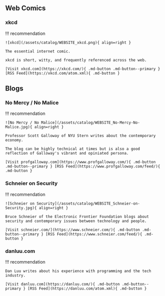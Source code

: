 ## Web Comics

### xkcd

!!! recommendation

    ![xkcd](/assets/catalog/WEBSITE_xkcd.png){ align=right }

    The essential internet comic.
    
    xkcd is short, witty, and frequently referenced across the web.

    [Visit xkcd.com](https://xkcd.com/){ .md-button .md-button--primary } [RSS Feed](https://xkcd.com/atom.xml){ .md-button }      

## Blogs

### No Mercy / No Malice

!!! recommendation

    ![No Mercy / No Malice](/assets/catalog/WEBSITE_No-Mercy-No-Malice.jpg){ align=right }

    Professor Scott Galloway of NYU Stern writes about the contemporary economy. 

    The blog can be highly technical at times but is also a good reflection of Galloway's vibrant and opiniated persona.

    [Visit profgalloway.com](https://www.profgalloway.com/){ .md-button .md-button--primary } [RSS Feed](https://www.profgalloway.com/feed/){ .md-button }    

### Schneier on Security

!!! recommendation

    ![Schneier on Security](/assets/catalog/WEBSITE_Schneier-on-Security.jpg){ align=right }

    Bruce Schneier of the Electronic Frontier Foundation blogs about security and contemporary issues between technology and people.

    [Visit schneier.com/](https://www.schneier.com/){ .md-button .md-button--primary } [RSS Feed](https://www.schneier.com/feed/){ .md-button }    

### danluu.com

!!! recommendation

    Dan Luu writes about his experience with programming and the tech industry.

    [Visit danluu.com](https://danluu.com/){ .md-button .md-button--primary } [RSS Feed](https://danluu.com/atom.xml){ .md-button } 
